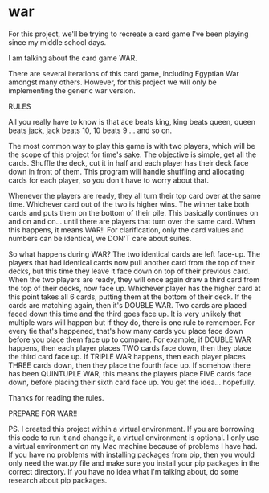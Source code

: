 # war

For this project, we'll be trying to recreate a card game I've been playing since my middle school days. 

I am talking about the card game WAR. 


There are several iterations of this card game, including Egyptian War amongst many others. However, for this project we will only be implementing the generic war version.  

RULES

All you really have to know is that ace beats king, king beats queen, queen beats jack, jack beats 10, 10 beats 9 ... and so on. 

The most common way to play this game is with two players, which will be the scope of this project for time's sake. The objective is simple, get all the cards. Shuffle the deck, cut it in half and each player has their deck face down in front of them. This program will handle shuffling and allocating cards for each player, so you don't have to worry about that. 

Whenever the players are ready, they all turn their top card over at the same time. Whichever card out of the two is higher wins. The winner take both cards and puts them on the bottom of their pile. This basically continues on and on and on... until there are players that turn over the same card. When this happens, it means WAR!! For clarification, only the card values and numbers can be identical, we DON'T care about suites. 

So what happens during WAR? The two identical cards are left face-up. The players that had identical cards now pull another card from the top of their decks, but this time they leave it face down on top of their previous card. When the two players are ready, they will once again draw a third card from the top of their decks, now face up. Whichever player has the higher card at this point takes all 6 cards, putting them at the bottom of their deck. If the cards are matching again, then it's DOUBLE WAR. Two cards are placed faced down this time and the third goes face up. It is very unlikely that multiple wars will happen but if they do, there is one rule to remember. For every tie that's happened, that's how many cards you place face down before you place them face up to compare. For example, if DOUBLE WAR happens, then each player places TWO cards face down, then they place the third card face up. If TRIPLE WAR happens, then each player places THREE cards down, then they place the fourth face up. If somehow there has been QUINTUPLE WAR, this means the players place FIVE cards face down, before placing their sixth card face up. You get the idea... hopefully. 

Thanks for reading the rules.

PREPARE FOR WAR!!

PS. I created this project within a virtual environment. If you are borrowing this code to run it and change it, a virtual environment is optional. I only use a virtual environment on my Mac machine because of problems I have had. If you have no problems with installing packages from pip, then you would only need the war.py file and make sure you install your pip packages in the correct directory. If you have no idea what I'm talking about, do some research about pip packages.